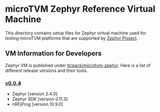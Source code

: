 <!--- Licensed to the Apache Software Foundation (ASF) under one -->
<!--- or more contributor license agreements.  See the NOTICE file -->
<!--- distributed with this work for additional information -->
<!--- regarding copyright ownership.  The ASF licenses this file -->
<!--- to you under the Apache License, Version 2.0 (the -->
<!--- "License"); you may not use this file except in compliance -->
<!--- with the License.  You may obtain a copy of the License at -->

<!---   http://www.apache.org/licenses/LICENSE-2.0 -->

<!--- Unless required by applicable law or agreed to in writing, -->
<!--- software distributed under the License is distributed on an -->
<!--- "AS IS" BASIS, WITHOUT WARRANTIES OR CONDITIONS OF ANY -->
<!--- KIND, either express or implied.  See the License for the -->
<!--- specific language governing permissions and limitations -->
<!--- under the License. -->

# microTVM Zephyr Reference Virtual Machine

This directory contains setup files for Zephyr virtual machine used for testing microTVM platforms
that are supported by [Zephyr Project](https://zephyrproject.org/).

## VM Information for Developers
Zephyr VM is published under [tlcpack/microtvm-zephyr](https://app.vagrantup.com/tlcpack/boxes/microtvm-zephyr).
Here is a list of different release versions and their tools.

### [v0.0.4](https://app.vagrantup.com/tlcpack/boxes/microtvm-zephyr/versions/0.0.4)

- Zephyr [version 2.4.0]
- Zephyr SDK [version 0.11.3]
- nRFjProg [version 10.9.0]
